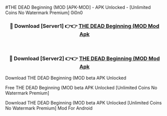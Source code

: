 #THE DEAD Beginning (MOD [APK-MOD] - APK Unlocked - [Unlimited Coins No Watermark Premium] 0i0n0



<div align="center">

<h3>🔴 Download [Server1] 👉👉 <a href="https://momento.my/?title=THE_DEAD_Beginning_(MOD">THE DEAD Beginning (MOD Mod Apk</a></h3><br>

<h3>🔴 Download [Server2] 👉👉 <a href="https://momento.my/?title=THE_DEAD_Beginning_(MOD">THE DEAD Beginning (MOD Mod Apk</a></h3>
</div>



Download THE DEAD Beginning (MOD beta APK Unlocked

Free THE DEAD Beginning (MOD beta APK Unlocked [Unlimited Coins No Watermark Premium]

Download THE DEAD Beginning (MOD beta APK Unlocked [Unlimited Coins No Watermark Premium] Mod For Android
